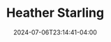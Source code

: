 ---
title: Heather Starling
date: 2024-07-06T23:14:41-04:00
featured_image: Heather-Starling.webp
featured_image_attr: 
featured_image_attr_link: 
featured_image_alt: Headshot of Heather Starling
featured_image_caption: Headshot of Heather Starling
Socials:
  Facebook: 
  Twitter: 
  Instagram: 
  LinkedIn: 
  IBDB: 
  IMDb:
  Website: 
---